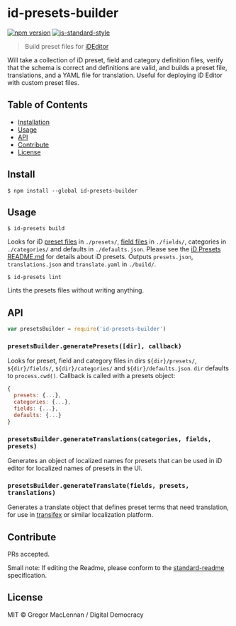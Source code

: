 # id-presets-builder

[![npm version][1]][2]
[![js-standard-style][3]][4]

[1]: https://img.shields.io/npm/v/id-presets-builder.svg
[2]: https://www.npmjs.com/package/id-presets-builder
[3]: https://img.shields.io/badge/code%20style-standard-brightgreen.svg
[4]: http://standardjs.com/

> Build preset files for [iDEditor](https://github.com/openstreetmap/iD)

Will take a collection of iD preset, field and category definition files, verify that the schema is correct and definitions are valid, and builds a preset file, translations, and a YAML file for translation. Useful for deploying iD Editor with custom preset files.

## Table of Contents

- [Installation](#installation)
- [Usage](#usage)
- [API](#api)
- [Contribute](#contribute)
- [License](#license)

## Install

```
$ npm install --global id-presets-builder
```

## Usage

```
$ id-presets build
```

Looks for iD [preset files][5] in `./presets/`, [field files][6] in `./fields/`, categories in `./categories/` and defaults in `./defaults.json`. Please see the [iD Presets README.md][7] for details about iD presets. Outputs `presets.json`, `translations.json` and `translate.yaml` in `./build/`.

[5]: https://github.com/openstreetmap/iD/tree/master/data/presets#preset-files
[6]: https://github.com/openstreetmap/iD/tree/master/data/presets#field-files
[7]: https://github.com/openstreetmap/iD/tree/master/data/presets

```
$ id-presets lint
```

Lints the presets files without writing anything.

## API

```js
var presetsBuilder = require('id-presets-builder')
```

### `presetsBuilder.generatePresets([dir], callback)`

Looks for preset, field and category files in dirs `${dir}/presets/`, `${dir}/fields/`, `${dir}/categories/` and `${dir}/defaults.json`. `dir` defaults to `process.cwd()`. Callback is called with a presets object:

```js
{
  presets: {...},
  categories: {...},
  fields: {...},
  defaults: {...}
}
```

### `presetsBuilder.generateTranslations(categories, fields, presets)`

Generates an object of localized names for presets that can be used in iD editor for localized names of presets in the UI.

### `presetsBuilder.generateTranslate(fields, presets, translations)`

Generates a translate object that defines preset terms that need translation, for use in [transifex][8] or similar localization platform.

[8]: https://www.transifex.com

## Contribute

PRs accepted.

Small note: If editing the Readme, please conform to the [standard-readme](https://github.com/RichardLitt/standard-readme) specification.

## License

MIT © Gregor MacLennan / Digital Democracy
